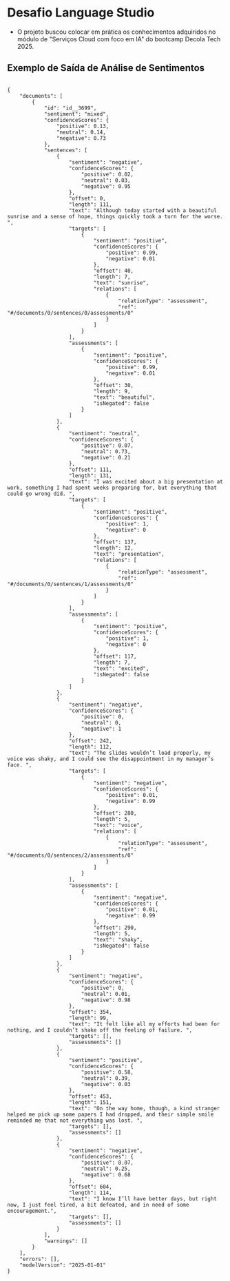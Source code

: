 # Desafio Language Studio

- O projeto buscou colocar em prática os conhecimentos adquiridos no módulo de "Serviços Cloud com foco em IA" do bootcamp Decola Tech 2025. 

## Exemplo de Saída de Análise de Sentimentos

<pre>
<code>
{
    "documents": [
        {
            "id": "id__3699",
            "sentiment": "mixed",
            "confidenceScores": {
                "positive": 0.13,
                "neutral": 0.14,
                "negative": 0.73
            },
            "sentences": [
                {
                    "sentiment": "negative",
                    "confidenceScores": {
                        "positive": 0.02,
                        "neutral": 0.03,
                        "negative": 0.95
                    },
                    "offset": 0,
                    "length": 111,
                    "text": "Although today started with a beautiful sunrise and a sense of hope, things quickly took a turn for the worse. ",
                    "targets": [
                        {
                            "sentiment": "positive",
                            "confidenceScores": {
                                "positive": 0.99,
                                "negative": 0.01
                            },
                            "offset": 40,
                            "length": 7,
                            "text": "sunrise",
                            "relations": [
                                {
                                    "relationType": "assessment",
                                    "ref": "#/documents/0/sentences/0/assessments/0"
                                }
                            ]
                        }
                    ],
                    "assessments": [
                        {
                            "sentiment": "positive",
                            "confidenceScores": {
                                "positive": 0.99,
                                "negative": 0.01
                            },
                            "offset": 30,
                            "length": 9,
                            "text": "beautiful",
                            "isNegated": false
                        }
                    ]
                },
                {
                    "sentiment": "neutral",
                    "confidenceScores": {
                        "positive": 0.07,
                        "neutral": 0.73,
                        "negative": 0.21
                    },
                    "offset": 111,
                    "length": 131,
                    "text": "I was excited about a big presentation at work, something I had spent weeks preparing for, but everything that could go wrong did. ",
                    "targets": [
                        {
                            "sentiment": "positive",
                            "confidenceScores": {
                                "positive": 1,
                                "negative": 0
                            },
                            "offset": 137,
                            "length": 12,
                            "text": "presentation",
                            "relations": [
                                {
                                    "relationType": "assessment",
                                    "ref": "#/documents/0/sentences/1/assessments/0"
                                }
                            ]
                        }
                    ],
                    "assessments": [
                        {
                            "sentiment": "positive",
                            "confidenceScores": {
                                "positive": 1,
                                "negative": 0
                            },
                            "offset": 117,
                            "length": 7,
                            "text": "excited",
                            "isNegated": false
                        }
                    ]
                },
                {
                    "sentiment": "negative",
                    "confidenceScores": {
                        "positive": 0,
                        "neutral": 0,
                        "negative": 1
                    },
                    "offset": 242,
                    "length": 112,
                    "text": "The slides wouldn’t load properly, my voice was shaky, and I could see the disappointment in my manager’s face. ",
                    "targets": [
                        {
                            "sentiment": "negative",
                            "confidenceScores": {
                                "positive": 0.01,
                                "negative": 0.99
                            },
                            "offset": 280,
                            "length": 5,
                            "text": "voice",
                            "relations": [
                                {
                                    "relationType": "assessment",
                                    "ref": "#/documents/0/sentences/2/assessments/0"
                                }
                            ]
                        }
                    ],
                    "assessments": [
                        {
                            "sentiment": "negative",
                            "confidenceScores": {
                                "positive": 0.01,
                                "negative": 0.99
                            },
                            "offset": 290,
                            "length": 5,
                            "text": "shaky",
                            "isNegated": false
                        }
                    ]
                },
                {
                    "sentiment": "negative",
                    "confidenceScores": {
                        "positive": 0,
                        "neutral": 0.01,
                        "negative": 0.98
                    },
                    "offset": 354,
                    "length": 99,
                    "text": "It felt like all my efforts had been for nothing, and I couldn’t shake off the feeling of failure. ",
                    "targets": [],
                    "assessments": []
                },
                {
                    "sentiment": "positive",
                    "confidenceScores": {
                        "positive": 0.58,
                        "neutral": 0.39,
                        "negative": 0.03
                    },
                    "offset": 453,
                    "length": 151,
                    "text": "On the way home, though, a kind stranger helped me pick up some papers I had dropped, and their simple smile reminded me that not everything was lost. ",
                    "targets": [],
                    "assessments": []
                },
                {
                    "sentiment": "negative",
                    "confidenceScores": {
                        "positive": 0.07,
                        "neutral": 0.25,
                        "negative": 0.68
                    },
                    "offset": 604,
                    "length": 114,
                    "text": "I know I’ll have better days, but right now, I just feel tired, a bit defeated, and in need of some encouragement.",
                    "targets": [],
                    "assessments": []
                }
            ],
            "warnings": []
        }
    ],
    "errors": [],
    "modelVersion": "2025-01-01"
}
</code>
</pre>
